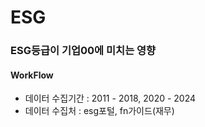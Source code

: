 # ESG

### ESG등급이 기업00에 미치는 영향

#### WorkFlow
- 데이터 수집기간 : 2011 - 2018, 2020 - 2024
- 데이터 수집처 : esg포털, fn가이드(재무)

